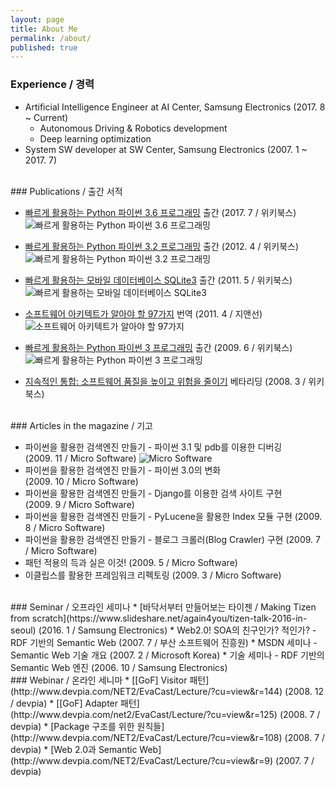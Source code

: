 ```yaml
---
layout: page
title: About Me
permalink: /about/
published: true
---
```

<!--
<img src="{{ site.baseurl }}/assets/P5040020.JPG" title="Profile Picture" class="profile">
-->
### Experience / 경력
* Artificial Intelligence Engineer at AI Center, Samsung Electronics (2017. 8 ~ Current)
  * Autonomous Driving & Robotics development
  * Deep learning optimization
* System SW developer at SW Center, Samsung Electronics (2007. 1 ~ 2017. 7)


<br />
### Publications / 출간 서적
<div class="clearfix">
<ul><li><a href="http://www.yes24.com/24/goods/43751272" target="_blank">빠르게 활용하는 Python 파이썬 3.6 프로그래밍</a> 출간 (2017. 7 / 위키북스)
<img class="book" src="{{ site.baseurl }}/assets/python3-6-book.jpg" title="빠르게 활용하는 Python 파이썬 3.6 프로그래밍">
</li></ul>
</div>
<div class="clearfix">
<ul><li><a href="http://www.yes24.com/24/goods/6687985" target="_blank">빠르게 활용하는 Python 파이썬 3.2 프로그래밍</a> 출간 (2012. 4 / 위키북스)
<img class="book" src="{{ site.baseurl }}/assets/python3-2-book.jpg" title="빠르게 활용하는 Python 파이썬 3.2 프로그래밍">
</li></ul>
</div>
<div class="clearfix">
<ul><li><a href="http://www.yes24.com/24/goods/5058647" target="_blank">빠르게 활용하는 모바일 데이터베이스 SQLite3</a> 출간 (2011. 5 / 위키북스)
<img class="book" src="{{ site.baseurl }}/assets/sqlite-book.jpg" title="빠르게 활용하는 모바일 데이터베이스 SQLite3">
</li></ul>
</div>
<div class="clearfix">
<ul><li><a href="http://www.yes24.com/24/Goods/4839616" target="_blank">소프트웨어 아키텍트가 알아야 할 97가지</a> 번역 (2011. 4 / 지앤선)
<img class="book" src="{{ site.baseurl }}/assets/architect-book.jpg" title="소프트웨어 아키텍트가 알아야 할 97가지">
</li></ul>
</div>
<div class="clearfix">
<ul><li><a href="http://www.yes24.com/24/goods/3432490" target="_blank">빠르게 활용하는 Python 파이썬 3 프로그래밍</a> 출간 (2009. 6 / 위키북스)
<img class="book" src="{{ site.baseurl }}/assets/python3-book.jpg" title="빠르게 활용하는 Python 파이썬 3 프로그래밍">
</li></ul>
</div>
<div class="clearfix">
<ul><li><a href="http://www.yes24.com/24/goods/2875222" target="_blank">지속적인 통합: 소프트웨어 품질을 높이고 위험을 줄이기</a> 베타리딩 (2008. 3 / 위키북스)
</li></ul>
</div>

<br />
### Articles in the magazine / 기고
<div class="clearfix">
<ul>
<li>파이썬을 활용한 검색엔진 만들기 - 파이썬 3.1 및 pdb를 이용한 디버깅<br />(2009. 11 / Micro Software)
<img class="book" src="{{ site.baseurl }}/assets/microsofware-book.jpg" title="Micro Software">
</li>
<li>파이썬을 활용한 검색엔진 만들기 - 파이썬 3.0의 변화<br />(2009. 10 / Micro Software)</li>
<li>파이썬을 활용한 검색엔진 만들기 - Django를 이용한 검색 사이트 구현<br />(2009. 9 / Micro Software)</li>
<li>파이썬을 활용한 검색엔진 만들기 - PyLucene을 활용한 Index 모듈 구현 (2009. 8 / Micro Software)</li>
<li>파이썬을 활용한 검색엔진 만들기 - 블로그 크롤러(Blog Crawler) 구현 (2009. 7 / Micro Software)</li>
<li>패턴 적용의 득과 실은 이것! (2009. 5 / Micro Software)</li>
<li>이클립스를 활용한 프레임워크 리펙토링 (2009. 3 / Micro Software)</li>
</ul>
</div>

<br />
### Seminar / 오프라인 세미나
* [바닥서부터 만들어보는 타이젠 / Making Tizen from scratch](https://www.slideshare.net/again4you/tizen-talk-2016-in-seoul) (2016. 1 / Samsung Electronics)
* Web2.0! SOA의 친구인가? 적인가? - RDF 기반의 Semantic Web (2007. 7 / 부산 소프트웨어 진흥원)
* MSDN 세미나 - Semantic Web 기술 개요 (2007. 2 / Microsoft Korea)
* 기술 세미나 - RDF 기반의 Semantic Web 엔진 (2006. 10 / Samsung Electronics)

<br />
### Webinar / 온라인 세니마
* [[GoF] Visitor 패턴](http://www.devpia.com/NET2/EvaCast/Lecture/?cu=view&r=144) (2008. 12 / devpia)
* [[GoF] Adapter 패턴](http://www.devpia.com/net2/EvaCast/Lecture/?cu=view&r=125) (2008. 7 / devpia)
* [Package 구조를 위한 원칙들](http://www.devpia.com/NET2/EvaCast/Lecture/?cu=view&r=108) (2008. 7 / devpia)
* [Web 2.0과 Semantic Web](http://www.devpia.com/NET2/EvaCast/Lecture/?cu=view&r=9) (2007. 7 / devpia)
